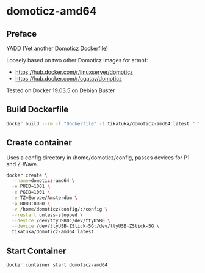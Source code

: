# domoticz-amd64

## Preface

YADD (Yet another Domoticz Dockerfile)

Loosely based on two other Domoticz images for armhf:
- https://hub.docker.com/r/linuxserver/domoticz
- https://hub.docker.com/r/cgatay/domoticz

Tested on Docker 19.03.5 on Debian Buster

## Build Dockerfile

```bash
docker build --rm -f "Dockerfile" -t tikatuka/domoticz-amd64:latest "."
```

## Create container

Uses a config directory in /home/domoticz/config, passes devices for P1 and Z-Wave.

```bash
docker create \
  --name=domoticz-amd64 \
  -e PUID=1001 \
  -e PGID=1001 \
  -e TZ=Europe/Amsterdam \
  -p 8080:8080 \
  -v /home/domoticz/config/:/config \
  --restart unless-stopped \
  --device /dev/ttyUSB0:/dev/ttyUSB0 \
  --device /dev/ttyUSB-ZStick-5G:/dev/ttyUSB-ZStick-5G \
  tikatuka/domoticz-amd64:latest
```

## Start Container

```bash
docker container start domoticz-amd64
```
